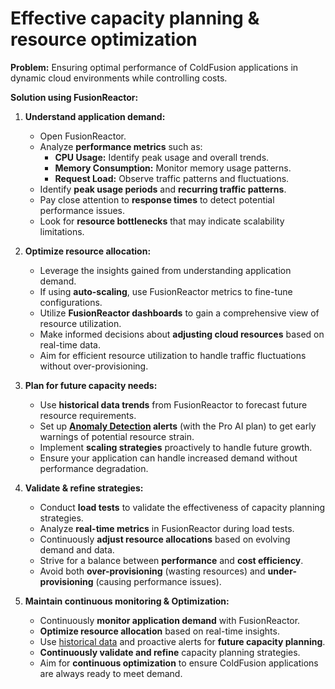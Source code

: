 

# Effective capacity planning & resource optimization 

**Problem:** Ensuring optimal performance of ColdFusion applications in dynamic cloud environments while controlling costs.

**Solution using FusionReactor:**

1.  **Understand application demand:**
    * Open FusionReactor.
    * Analyze **performance metrics** such as:
        * **CPU Usage:** Identify peak usage and overall trends.
        * **Memory Consumption:** Monitor memory usage patterns.
        * **Request Load:** Observe traffic patterns and fluctuations.
    * Identify **peak usage periods** and **recurring traffic patterns**.
    * Pay close attention to **response times** to detect potential performance issues.
    * Look for **resource bottlenecks** that may indicate scalability limitations.

2.  **Optimize resource allocation:**
    * Leverage the insights gained from understanding application demand.
    * If using **auto-scaling**, use FusionReactor metrics to fine-tune configurations.
    * Utilize **FusionReactor dashboards** to gain a comprehensive view of resource utilization.
    * Make informed decisions about **adjusting cloud resources** based on real-time data.
    * Aim for efficient resource utilization to handle traffic fluctuations without over-provisioning.

3.  **Plan for future capacity needs:**
    * Use **historical data trends** from FusionReactor to forecast future resource requirements.
    * Set up **[Anomaly Detection](/frdocs/Data-insights/Features/Anomaly-Detection/ADuserguide/) alerts** (with the Pro AI plan) to get early warnings of potential resource strain.
    * Implement **scaling strategies** proactively to handle future growth.
    * Ensure your application can handle increased demand without performance degradation.

4.  **Validate & refine strategies:**
    * Conduct **load tests** to validate the effectiveness of capacity planning strategies.
    * Analyze **real-time metrics** in FusionReactor during load tests.
    * Continuously **adjust resource allocations** based on evolving demand and data.
    * Strive for a balance between **performance** and **cost efficiency**.
    * Avoid both **over-provisioning** (wasting resources) and **under-provisioning** (causing performance issues).

5.  **Maintain continuous monitoring & Optimization:**
    * Continuously **monitor application demand** with FusionReactor.
    * **Optimize resource allocation** based on real-time insights.
    * Use [historical data](/frdocs/Data-insights/Features/timepicker/) and proactive alerts for **future capacity planning**.
    * **Continuously validate and refine** capacity planning strategies.
    * Aim for **continuous optimization** to ensure ColdFusion applications are always ready to meet demand.

